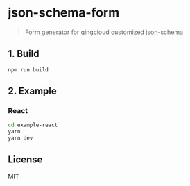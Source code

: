 # json-schema-form

> Form generator for qingcloud customized json-schema

## 1. Build

```
npm run build
```

## 2. Example

### React

```bash
cd example-react
yarn
yarn dev
```

## License

MIT
